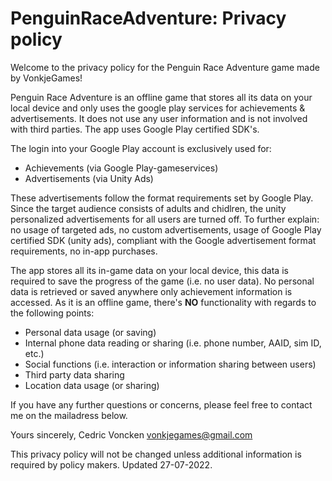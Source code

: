 # PenguinRaceAdventure: Privacy policy

Welcome to the privacy policy for the Penguin Race Adventure game made by VonkjeGames!

Penguin Race Adventure is an offline game that stores all its data on your local device and only uses the google play services for achievements & advertisements. It does not use any user information and is not involved with third parties. The app uses Google Play certified SDK's. 

The login into your Google Play account is exclusively used for:
- Achievements (via Google Play-gameservices)
- Advertisements (via Unity Ads)

These advertisements follow the format requirements set by Google Play. Since the target audience consists of adults and chidlren, the unity personalized advertisements for all users are turned off. To further explain: no usage of targeted ads, no custom advertisements, usage of Google Play certified SDK (unity ads), compliant with the Google advertisement format requirements, no in-app purchases.

The app stores all its in-game data on your local device, this data is required to save the progress of the game (i.e. no user data). No personal data is retrieved or saved anywhere only achievement information is accessed. As it is an offline game, there's **NO** functionality with regards to the following points:
- Personal data usage (or saving)
- Internal phone data reading or sharing (i.e. phone number, AAID, sim ID, etc.)
- Social functions (i.e. interaction or information sharing between users)
- Third party data sharing
- Location data usage (or sharing)

If you have any further questions or concerns, please feel free to contact me on the mailadress below. 


Yours sincerely,
Cedric Voncken
vonkjegames@gmail.com


This privacy policy will not be changed unless additional information is required by policy makers. Updated 27-07-2022.
